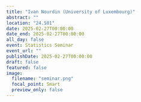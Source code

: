```yaml
---
title: "Ivan Nourdin (University of Luxembourg)"
abstract: ""
location: "24.S01"
date: 2025-02-27T00:00:00
date_end: 2025-02-27T00:00:00
all_day: false
event: Statistics Seminar
event_url: ""
publishDate: 2025-02-27T00:00:00
draft: false
featured: false
image:
  filename: "seminar.png"
  focal_point: Smart
  preview_only: false
---
```

